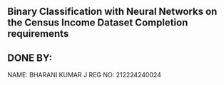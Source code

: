 ## Binary Classification with Neural Networks on the Census Income Dataset Completion requirements
## DONE BY:
NAME: BHARANI KUMAR J
REG NO: 212224240024
